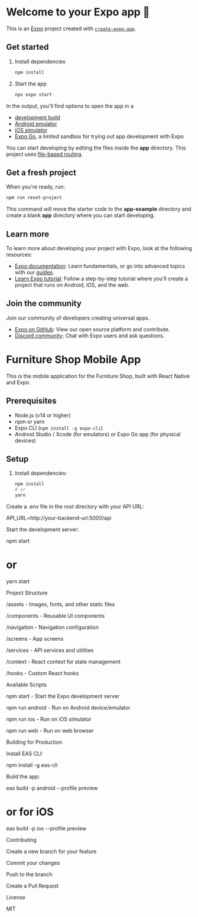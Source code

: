 # Welcome to your Expo app 👋

This is an [Expo](https://expo.dev) project created with [`create-expo-app`](https://www.npmjs.com/package/create-expo-app).

## Get started

1. Install dependencies

   ```bash
   npm install
   ```

2. Start the app

   ```bash
   npx expo start
   ```

In the output, you'll find options to open the app in a

- [development build](https://docs.expo.dev/develop/development-builds/introduction/)
- [Android emulator](https://docs.expo.dev/workflow/android-studio-emulator/)
- [iOS simulator](https://docs.expo.dev/workflow/ios-simulator/)
- [Expo Go](https://expo.dev/go), a limited sandbox for trying out app development with Expo

You can start developing by editing the files inside the **app** directory. This project uses [file-based routing](https://docs.expo.dev/router/introduction).

## Get a fresh project

When you're ready, run:

```bash
npm run reset-project
```

This command will move the starter code to the **app-example** directory and create a blank **app** directory where you can start developing.

## Learn more

To learn more about developing your project with Expo, look at the following resources:

- [Expo documentation](https://docs.expo.dev/): Learn fundamentals, or go into advanced topics with our [guides](https://docs.expo.dev/guides).
- [Learn Expo tutorial](https://docs.expo.dev/tutorial/introduction/): Follow a step-by-step tutorial where you'll create a project that runs on Android, iOS, and the web.

## Join the community

Join our community of developers creating universal apps.

- [Expo on GitHub](https://github.com/expo/expo): View our open source platform and contribute.
- [Discord community](https://chat.expo.dev): Chat with Expo users and ask questions.





# Furniture Shop Mobile App

This is the mobile application for the Furniture Shop, built with React Native and Expo.

## Prerequisites

- Node.js (v14 or higher)
- npm or yarn
- Expo CLI (`npm install -g expo-cli`)
- Android Studio / Xcode (for emulators) or Expo Go app (for physical devices)

## Setup

1. Install dependencies:
   ```bash
   npm install
   # or
   yarn

Create a .env file in the root directory with your API URL:

API_URL=http://your-backend-url:5000/api

Start the development server:

npm start
# or
yarn start


Project Structure


/assets - Images, fonts, and other static files

/components - Reusable UI components

/navigation - Navigation configuration

/screens - App screens

/services - API services and utilities

/context - React context for state management

/hooks - Custom React hooks


Available Scripts


npm start - Start the Expo development server

npm run android - Run on Android device/emulator

npm run ios - Run on iOS simulator

npm run web - Run on web browser


Building for Production


Install EAS CLI:

npm install -g eas-cli

Build the app:

eas build -p android --profile preview
# or for iOS
eas build -p ios --profile preview


Contributing


Create a new branch for your feature

Commit your changes

Push to the branch

Create a Pull Request


License

MIT